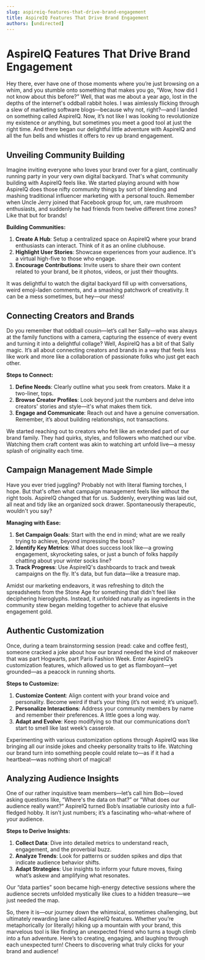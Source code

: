 ```yaml
---
slug: aspireiq-features-that-drive-brand-engagement
title: AspireIQ Features That Drive Brand Engagement
authors: [undirected]
---
```



# AspireIQ Features That Drive Brand Engagement

Hey there, ever have one of those moments where you’re just browsing on a whim, and you stumble onto something that makes you go, “Wow, how did I not know about this before?” Well, that was me about a year ago, lost in the depths of the internet's oddball rabbit holes. I was aimlessly flicking through a slew of marketing software blogs—because why not, right?—and I landed on something called AspireIQ. Now, it’s not like I was looking to revolutionize my existence or anything, but sometimes you meet a good tool at just the right time. And there began our delightful little adventure with AspireIQ and all the fun bells and whistles it offers to rev up brand engagement.

## Unveiling Community Building

Imagine inviting everyone who loves your brand over for a giant, continually running party in your very own digital backyard. That's what community building with AspireIQ feels like. We started playing around with how AspireIQ does those nifty community things by sort of blending and mashing traditional influencer marketing with a personal touch. Remember when Uncle Jerry joined that Facebook group for, um, rare mushroom enthusiasts, and suddenly he had friends from twelve different time zones? Like that but for brands!

**Building Communities:**

1. **Create A Hub**: Setup a centralized space on AspireIQ where your brand enthusiasts can interact. Think of it as an online clubhouse.
2. **Highlight User Stories**: Showcase experiences from your audience. It's a virtual high-five to those who engage.
3. **Encourage Contributions**: Invite users to share their own content related to your brand, be it photos, videos, or just their thoughts.

It was delightful to watch the digital backyard fill up with conversations, weird emoji-laden comments, and a smashing patchwork of creativity. It can be a mess sometimes, but hey—our mess!

## Connecting Creators and Brands

Do you remember that oddball cousin—let’s call her Sally—who was always at the family functions with a camera, capturing the essence of every event and turning it into a delightful collage? Well, AspireIQ has a bit of that Sally magic. It’s all about connecting creators and brands in a way that feels less like work and more like a collaboration of passionate folks who just get each other.

**Steps to Connect:**

1. **Define Needs**: Clearly outline what you seek from creators. Make it a two-liner, tops.
2. **Browse Creator Profiles**: Look beyond just the numbers and delve into creators' stories and style—it's what makes them tick.
3. **Engage and Communicate**: Reach out and have a genuine conversation. Remember, it’s about building relationships, not transactions.

We started reaching out to creators who felt like an extended part of our brand family. They had quirks, styles, and followers who matched our vibe. Watching them craft content was akin to watching art unfold live—a messy splash of originality each time.

## Campaign Management Made Simple

Have you ever tried juggling? Probably not with literal flaming torches, I hope. But that's often what campaign management feels like without the right tools. AspireIQ changed that for us. Suddenly, everything was laid out, all neat and tidy like an organized sock drawer. Spontaneously therapeutic, wouldn't you say?

**Managing with Ease:**

1. **Set Campaign Goals**: Start with the end in mind; what are we really trying to achieve, beyond impressing the boss?
2. **Identify Key Metrics**: What does success look like—a growing engagement, skyrocketing sales, or just a bunch of folks happily chatting about your winter socks line?
3. **Track Progress**: Use AspireIQ's dashboards to track and tweak campaigns on the fly. It's data, but fun data—like a treasure map.

Amidst our marketing endeavors, it was refreshing to ditch the spreadsheets from the Stone Age for something that didn't feel like deciphering hieroglyphs. Instead, it unfolded naturally as ingredients in the community stew began melding together to achieve that elusive engagement gold.

## Authentic Customization

Once, during a team brainstorming session (read: cake and coffee fest), someone cracked a joke about how our brand needed the kind of makeover that was part Hogwarts, part Paris Fashion Week. Enter AspireIQ’s customization features, which allowed us to get as flamboyant—yet grounded—as a peacock in running shorts.

**Steps to Customize:**

1. **Customize Content**: Align content with your brand voice and personality. Become weird if that’s your thing (it’s not weird; it’s unique!).
2. **Personalize Interactions**: Address your community members by name and remember their preferences. A little goes a long way.
3. **Adapt and Evolve**: Keep modifying so that our communications don’t start to smell like last week’s casserole.

Experimenting with various customization options through AspireIQ was like bringing all our inside jokes and cheeky personality traits to life. Watching our brand turn into something people could relate to—as if it had a heartbeat—was nothing short of magical!

## Analyzing Audience Insights

One of our rather inquisitive team members—let’s call him Bob—loved asking questions like, “Where's the data on that?” or “What does our audience really want?” AspireIQ turned Bob’s insatiable curiosity into a full-fledged hobby. It isn’t just numbers; it’s a fascinating who-what-where of your audience.

**Steps to Derive Insights:**

1. **Collect Data**: Dive into detailed metrics to understand reach, engagement, and the proverbial buzz.
2. **Analyze Trends**: Look for patterns or sudden spikes and dips that indicate audience behavior shifts.
3. **Adapt Strategies**: Use insights to inform your future moves, fixing what’s askew and amplifying what resonates.

Our “data parties” soon became high-energy detective sessions where the audience secrets unfolded mystically like clues to a hidden treasure—we just needed the map.

So, there it is—our journey down the whimsical, sometimes challenging, but ultimately rewarding lane called AspireIQ features. Whether you’re metaphorically (or literally) hiking up a mountain with your brand, this marvelous tool is like finding an unexpected friend who turns a tough climb into a fun adventure. Here’s to creating, engaging, and laughing through each unexpected turn! Cheers to discovering what truly clicks for your brand and audience!